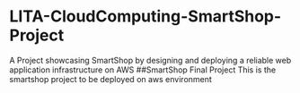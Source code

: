# LITA-CloudComputing-SmartShop-Project
 A Project showcasing SmartShop by designing and deploying a reliable web application infrastructure on AWS
##SmartShop Final Project
This is the smartshop project to be deployed on aws environment